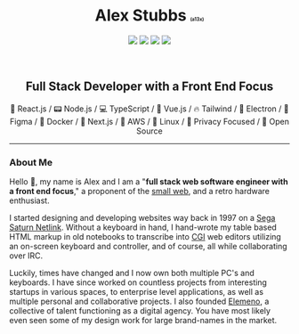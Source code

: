 <h1 align="center">Alex Stubbs <span style="font-size:0.3em !important">(a13x)</span></h1>
<p align="center">
    <a href="https://github.com/alexjstubbs" target="_blank"><img src="https://img.shields.io/badge/-Github-000?style=flat-square&logo=Github&logoColor=white"/></a>
    <a href="https://www.linkedin.com/in/alexanderstubbs" target="_blank"><img src="https://img.shields.io/badge/-LinkedIn-blue?style=flat-square&logo=Linkedin&logoColor=white"/></a>
    <a href="mailto:hialex@duck.com" target="_blank"><img src="https://img.shields.io/badge/-Gmail-c14438?style=flat-square&logo=Gmail&logoColor=white"/></a>
    <a href="https://github.com/alexjstubbs/PGP"><img src="https://img.shields.io/badge/PGP-KEY"></a>
</p>

<p>&nbsp;</p>

<h2 align="center"><strong>Full Stack Developer with a Front End Focus</strong></h2>
<p align="center">🎇 React.js / 📟 Node.js / 💻 TypeScript / 🎩 Vue.js  / 🔥 Tailwind /  👾 Electron / 📏 Figma / 🐋 Docker / 🌟 Next.js / 🔅 AWS / 🐧 Linux / 🔐 Privacy Focused / 📄 Open Source </p>

---------------

<h3>About Me</h3>
<p>Hello 👋, my name is Alex and I am a "<strong>full stack web software engineer with a front end focus</strong>," a proponent of the <a href="https://benhoyt.com/writings/the-small-web-is-beautiful/" target="_blank">small web</a>, and a retro hardware enthusiast.</p>

<p>I started designing and developing websites way back in 1997 on a <a href="https://en.wikipedia.org/wiki/Sega_Net_Link" target="_blank">Sega Saturn Netlink</a>. Without a keyboard in hand, I hand-wrote my table based HTML markup in old notebooks to transcribe into <a href="https://en.wikipedia.org/wiki/Common_Gateway_Interface" target="_blank">CGI</a> web editors utilizing an on-screen keyboard and controller, and of course, all while collaborating over IRC.</p>

<p>Luckily, times have changed and I now own both multiple PC's and keyboards. I have since worked on countless projects from interesting startups in various spaces, to enterprise level applications, as well as multiple personal and collaborative projects. I also founded <a href="https://www.elemeno.dev/" target="_blank">Elemeno</a>, a collective of talent functioning as a digital agency. You have most likely even seen some of my design work for large brand-names in the market.</p>

